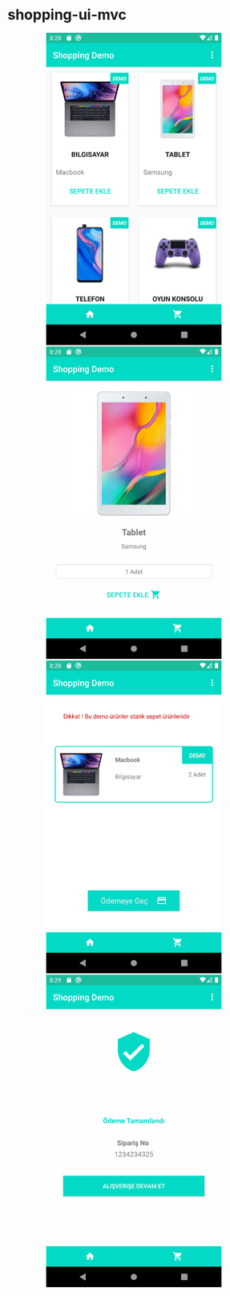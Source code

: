 # shopping-ui-mvc

<p align="center">
  <img src="https://github.com/melikeey/shopping-ui-mvc/blob/master/1.png" width="350" title="hover text">
  <img src="https://github.com/melikeey/shopping-ui-mvc/blob/master/2.png" width="350" title="accessibility text">
    <img src="https://github.com/melikeey/shopping-ui-mvc/blob/master/3.png" width="350" title="accessibility text">
  <img src="https://github.com/melikeey/shopping-ui-mvc/blob/master/4.png" width="350" title="accessibility text">

</p>
